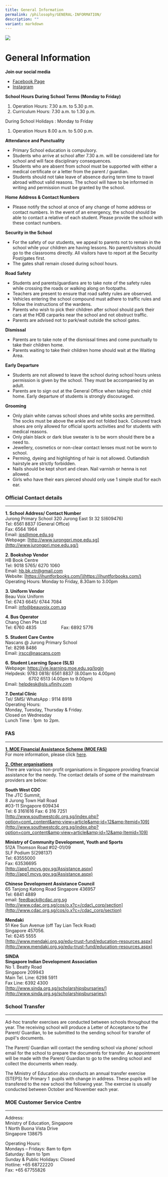 ```yaml
---
title: General Information
permalink: /philosophy/GENERAL-INFORMATION/
description: ""
variant: markdown
---
```

![](/images/JPS_School_Front_Banner.jpg)

General Information
===================
**Join our social media**
* <a target="_blank" rel="noopener noreferrer nofollow" href="https://www.facebook.com/100093010071253">Facebook Page</a>
* <a target="_blank" rel="noopener noreferrer nofollow" href="https://instagram.com/jurong_primary_school">Instagram</a>

**School Hours During School Terms (Monday to Friday)**

1)	Operation Hours: 7.30 a.m. to 5.30 p.m.<br>
2)	Curriculum Hours: 7.30 a.m. to 1.30 p.m.

During School Holidays : Monday to Friday <br>
1) Operation Hours 8.00 a.m. to 5.00 p.m.

**Attendance and Punctuality**
* Primary School education is compulsory.
* Students who arrive at school after 7.30 a.m. will be considered late for school and will face disciplinary consequences.
* Students who are absent from school must be supported with either a medical certificate or a letter from the parent / guardian.
* Students should not take leave of absence during term time to travel abroad without valid reasons. The school will have to be informed in writing and permission must be granted by the school.

**Home Address &amp; Contact Numbers**
* Please notify the school at once of any change of home address or contact numbers. In the event of an emergency, the school should be able to contact a relative of each student. Please provide the school with these contact numbers. 

**Security in the School**
* For the safety of our students, we appeal to parents not to remain in the school while your children are having lessons. No parent/visitors should go to the classrooms directly. All visitors have to report at the Security Post/gates first.
* The gates shall remain closed during school hours.

**Road Safety**
* Students and parents/guardians are to take note of the safety rules while crossing the roads or walking along on footpaths.	
* Teachers are present to ensure that road safety rules are observed.	
* Vehicles entering the school compound must adhere to traffic rules and follow the instructions of the wardens.
* Parents who wish to pick their children after school should park their cars at the HDB carparks near the school and not obstruct traffic.
* Parents are advised not to park/wait outside the school gates.

**Dismissal**
* Parents are to take note of the dismissal times and come punctually to take their children home.
* Parents waiting to take their children home should wait at the Waiting Area.

**Early Departure**
* Students are not allowed to leave the school during school hours unless permission is given by the school. They must be accompanied by an adult.
* Parents are to sign out at the General Office when taking their child home. Early departure of students is strongly discouraged.

**Grooming**
* Only plain white canvas school shoes and white socks are permitted. The socks must be above the ankle and not folded back. Coloured track shoes are only allowed for official sports activities and for students with medical reasons.
* Only plain black or dark blue sweater is to be worn should there be a need to.
* Jewellery, cosmetics or non-clear contact lenses must not be worn to school.
* Perming, dyeing and highlighting of hair is not allowed. Outlandish hairstyle are strictly forbidden.
* Nails should be kept short and clean. Nail varnish or henna is not allowed.
* Girls who have their ears pierced should only use 1 simple stud for each ear.


### Official Contact details
------------------------

<b>1\. School Address/ Contact Number</b> <br>
Jurong Primary School 320 Jurong East St 32 S(609476) <br>
Tel: 6561 8837 (General Office) <br>
Fax: 6564 1964 <br>
Email:&nbsp;[jps@moe.edu.sg](mailto:jps@moe.edu.sg) <br>
Webpage:&nbsp;[http://www.jurongpri.moe.edu.sg](http://www.jurongpri.moe.edu.sg/)
 
 

<b>2\. Bookshop Vendor</b> <br>
HB Book Centre <br>
Tel: 9018 5765/ 6270 1060 <br>
Email:&nbsp;[hb.bk.ctr@gmail.com](mailto:hb.bk.ctr@gmail.com) <br>
Website:&nbsp;[https://ihuntforbooks.com/](https://ihuntforbooks.com/) <br>
Operating Hours: Monday to Friday, 8.30am to 3.00pm

  

<b>3\. Uniform Vendor</b> <br>
Beau Voix Uniform <br>
Tel: 6743 6645/ 6744 7084 <br>
Email:&nbsp;[info@beauvoix.com.sg](mailto:info@beauvoix.com.sg)


<b>4\. Bus Operator</b> <br>
Chang Chen Pte Ltd <br>
Tel: 6760 4835&nbsp;&nbsp; &nbsp;&nbsp;&nbsp; &nbsp;&nbsp;&nbsp; &nbsp;&nbsp;&nbsp; &nbsp;&nbsp;&nbsp; &nbsp;Fax: 6892 5776

  
<b>5\. Student Care Centre</b> <br>
Nascans @ Jurong Primary School
<br> Tel: 8298 8486
<br> Email: jrscc@nascans.com

<b>6\. Student Learning Space (SLS)</b> <br>
Webpage: https://vle.learning.moe.edu.sg/login <br>  Helpdesk: 9783 0818/ 6561 8837 (8.00am to 4.00pm)  
&nbsp;&nbsp; &nbsp;&nbsp;&nbsp; &nbsp;&nbsp;&nbsp; &nbsp;&nbsp;&nbsp; &nbsp;&nbsp; &nbsp;6702 6513 (4.00pm to 9.00pm) <br> 
									 Email:&nbsp;[helpdesk@sls.ufinity.com](mailto:helpdesk@sls.ufinity.com)  
  

<b>7\. Dental Clinic</b> <br>Tel/ SMS/ WhatsApp : 9114 8918 <br>Operating Hours: <br>
Monday, Tuesday, Thursday &amp; Friday. <br>
Closed on Wednesday <br>Lunch Time : 1pm&nbsp; to 2pm.


### FAS
---

<u><b>1\. MOE Financial Assistance Scheme (MOE FAS)</b></u> <br>
For more information, please click&nbsp;[here](https://www.moe.gov.sg/financial-matters/financial-assistance).&nbsp;

<u><b>2.&nbsp;Other&nbsp;organisations</b></u> <br>
There are various non-profit organisations in Singapore&nbsp;providing financial assistance for the needy. The contact details of some of the mainstream providers are below:&nbsp;

<b>South West CDC</b> <br>
The JTC Summit, <br>
8 Jurong Town Hall Road <br>
#03-11 Singapore 609434 <br>
Tel: 6 3161616 Fax: 6 316 7251 <br>
[http://www.southwestcdc.org.sg/index.php?option=com\_content&amp;view=article&amp;id=12&amp;Itemid=109](http://www.southwestcdc.org.sg/index.php?option=com_content&amp;view=article&amp;id=12&amp;Itemid=109)&nbsp;

<b>Ministry of Community Development, Youth and Sports</b> <br>
512A Thomson Road #02-01/09 <br>
SLF Podium S(298137) <br>
Tel:&nbsp;63555000 <br>
Fax:&nbsp;63536695 <br>
[http://app1.mcys.gov.sg/Assistance.aspx](http://app1.mcys.gov.sg/Assistance.aspx)

<b>Chinese Development Assistance Council</b> <br>
65 Tanjong Katong Road Singapore 436957 <br>
Tel: 6841 4889 <br>
email:&nbsp;[feedback@cdac.org.sg](mailto:feedback@cdac.org.sg) <br>
[http://www.cdac.org.sg/cos/o.x?c=/cdac\_corp/section](http://www.cdac.org.sg/cos/o.x?c=/cdac_corp/section)

<b>Mendaki</b> <br>
51 Kee Sun Avenue (off Tay Lian Teck Road) <br>
Singapore 457056. <br>
Tel: 6245 5555 <br>
[http://www.mendaki.org.sg/edu-trust-fund/education-resources.aspx](http://www.mendaki.org.sg/edu-trust-fund/education-resources.aspx)

<b>SINDA</b> <br>
<b>Singapore Indian Development Association</b> <br>
No 1. Beatty Road <br>
Singapore 209943 <br>
Main Tel. Line: 6298 5911 <br>
Fax Line: 6392 4300 <br>
[http://www.sinda.org.sg/scholarshipsbursaries/](http://www.sinda.org.sg/scholarshipsbursaries/)

### School Transfer
---------------

  

Ad-hoc transfer exercises are conducted between schools throughout the year. The receiving school will produce a Letter of Acceptance to the Parent/ Guardian, to be submitted to the sending school for transfer of pupil's documents.

The Parent/ Guardian will contact the sending school via phone/ school email for the school to prepare the documents for transfer. An appointment will be made with the Parent/ Guardian to go to the sending school and collect the documents when ready.

The Ministry of Education also conducts an annual transfer exercise (STEPS) for Primary 1 &nbsp;pupils with change in address. These pupils will be transfered to the new school the following year. The exercise is usually conducted between October and November each year.

  

### MOE Customer Service Centre
---------------------------

  

Address:  
Ministry of Education, Singapore&nbsp;  
1 North Buona Vista Drive  
Singapore&nbsp;138675

Operating Hours:  
Mondays – Fridays: 8am to 6pm  
Saturday: 8am to 1pm  
Sunday &amp; Public Holidays: Closed <br>
Hotline: +65 68722220  
Fax: +65 67755826